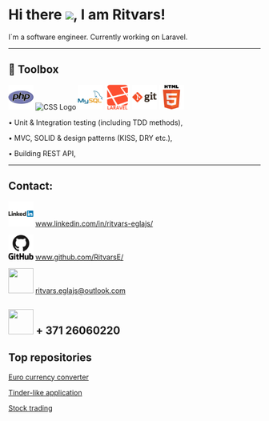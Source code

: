 # Hi there <img src="https://raw.githubusercontent.com/MartinHeinz/MartinHeinz/master/wave.gif" width="30px">, I am Ritvars!
I`m a software engineer. 
Currently working on Laravel.

---

## 🧰 Toolbox

<img src="https://github.com/devicons/devicon/blob/master/icons/php/php-original.svg" width="50" height="50" /> <img src="https://cdn.worldvectorlogo.com/logos/css3.svg" alt="CSS Logo" width="50" height="50"/> <img src="https://github.com/devicons/devicon/blob/master/icons/mysql/mysql-original-wordmark.svg" width="50" height="50"/> <img src="https://github.com/devicons/devicon/blob/master/icons/laravel/laravel-plain-wordmark.svg" width="50" height="50"/> <img src="https://github.com/devicons/devicon/blob/master/icons/git/git-original-wordmark.svg" width="50" height="50"/> <img src="https://github.com/devicons/devicon/blob/master/icons/html5/html5-original-wordmark.svg" width="50" height="50"/> 

• Unit & Integration testing (including TDD methods),

• MVC, SOLID & design patterns (KISS, DRY etc.),

• Building REST API,

---


## Contact:

<img src="https://github.com/devicons/devicon/blob/master/icons/linkedin/linkedin-original-wordmark.svg" width="50" height="50"/>  www.linkedin.com/in/ritvars-eglajs/

<img src="https://github.com/devicons/devicon/blob/master/icons/github/github-original-wordmark.svg" width="50" height="50"/> www.github.com/RitvarsE/

<img src="https://www.flaticon.com/premium-icon/icons/svg/2989/2989993.svg" width="50" height="50"/> ritvars.eglajs@outlook.com

<img src="https://emojipedia-us.s3.dualstack.us-west-1.amazonaws.com/thumbs/120/openmoji/272/mobile-phone_1f4f1.png" width="50" height="50"/> + 371 26060220
---
## Top repositories

<a href='https://github.com/RitvarsE/converter'>Euro currency converter</a>

<a href='https://github.com/RitvarsE/tinder'>Tinder-like application</a>

<a href='https://github.com/RitvarsE/stock'>Stock trading</a>
